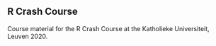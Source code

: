 ## R Crash Course

Course material for the R Crash Course at the Katholieke Universiteit, Leuven 2020.